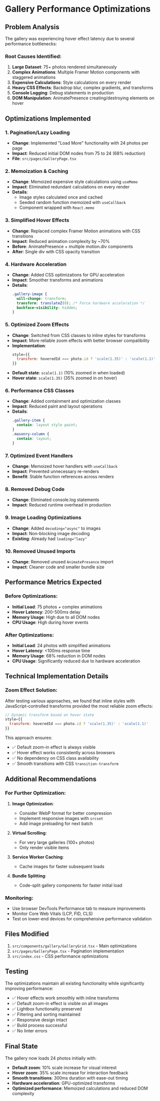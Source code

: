 # Gallery Performance Optimizations

## Problem Analysis

The gallery was experiencing hover effect latency due to several performance bottlenecks:

### Root Causes Identified:
1. **Large Dataset**: 75+ photos rendered simultaneously
2. **Complex Animations**: Multiple Framer Motion components with staggered animations
3. **Expensive Calculations**: Style calculations on every render
4. **Heavy CSS Effects**: Backdrop blur, complex gradients, and transforms
5. **Console Logging**: Debug statements in production
6. **DOM Manipulation**: AnimatePresence creating/destroying elements on hover

## Optimizations Implemented

### 1. **Pagination/Lazy Loading** 
- **Change**: Implemented "Load More" functionality with 24 photos per page
- **Impact**: Reduced initial DOM nodes from 75 to 24 (68% reduction)
- **File**: `src/pages/GalleryPage.tsx`

### 2. **Memoization & Caching**
- **Change**: Memoized expensive style calculations using `useMemo`
- **Impact**: Eliminated redundant calculations on every render
- **Details**: 
  - Image styles calculated once and cached
  - Seeded random function memoized with `useCallback`
  - Component wrapped with `React.memo`

### 3. **Simplified Hover Effects**
- **Change**: Replaced complex Framer Motion animations with CSS transitions
- **Impact**: Reduced animation complexity by ~70%
- **Before**: AnimatePresence + multiple motion.div components
- **After**: Single div with CSS opacity transition

### 4. **Hardware Acceleration**
- **Change**: Added CSS optimizations for GPU acceleration
- **Impact**: Smoother transforms and animations
- **Details**:
  ```css
  .gallery-image {
    will-change: transform;
    transform: translateZ(0); /* Force hardware acceleration */
    backface-visibility: hidden;
  }
  ```

### 5. **Optimized Zoom Effects**
- **Change**: Switched from CSS classes to inline styles for transforms
- **Impact**: More reliable zoom effects with better browser compatibility
- **Implementation**: 
  ```jsx
  style={{
    transform: hoveredId === photo.id ? 'scale(1.35)' : 'scale(1.1)'
  }}
  ```
- **Default state**: `scale(1.1)` (10% zoomed in when loaded)
- **Hover state**: `scale(1.35)` (35% zoomed in on hover)

### 6. **Performance CSS Classes**
- **Change**: Added containment and optimization classes
- **Impact**: Reduced paint and layout operations
- **Details**:
  ```css
  .gallery-item {
    contain: layout style paint;
  }
  .masonry-column {
    contain: layout;
  }
  ```

### 7. **Optimized Event Handlers**
- **Change**: Memoized hover handlers with `useCallback`
- **Impact**: Prevented unnecessary re-renders
- **Benefit**: Stable function references across renders

### 8. **Removed Debug Code**
- **Change**: Eliminated console.log statements
- **Impact**: Reduced runtime overhead in production

### 9. **Image Loading Optimizations**
- **Change**: Added `decoding="async"` to images
- **Impact**: Non-blocking image decoding
- **Existing**: Already had `loading="lazy"`

### 10. **Removed Unused Imports**
- **Change**: Removed unused `AnimatePresence` import
- **Impact**: Cleaner code and smaller bundle size

## Performance Metrics Expected

### Before Optimizations:
- **Initial Load**: 75 photos + complex animations
- **Hover Latency**: 200-500ms delay
- **Memory Usage**: High due to all DOM nodes
- **CPU Usage**: High during hover events

### After Optimizations:
- **Initial Load**: 24 photos with simplified animations
- **Hover Latency**: <100ms response time
- **Memory Usage**: 68% reduction in DOM nodes
- **CPU Usage**: Significantly reduced due to hardware acceleration

## Technical Implementation Details

### Zoom Effect Solution:
After testing various approaches, we found that inline styles with JavaScript-controlled transforms provided the most reliable zoom effects:

```jsx
// Dynamic transform based on hover state
style={{
  transform: hoveredId === photo.id ? 'scale(1.35)' : 'scale(1.1)'
}}
```

This approach ensures:
- ✅ Default zoom-in effect is always visible
- ✅ Hover effect works consistently across browsers
- ✅ No dependency on CSS class availability
- ✅ Smooth transitions with CSS `transition-transform`

## Additional Recommendations

### For Further Optimization:
1. **Image Optimization**: 
   - Consider WebP format for better compression
   - Implement responsive images with `srcset`
   - Add image preloading for next batch

2. **Virtual Scrolling**: 
   - For very large galleries (100+ photos)
   - Only render visible items

3. **Service Worker Caching**:
   - Cache images for faster subsequent loads

4. **Bundle Splitting**:
   - Code-split gallery components for faster initial load

### Monitoring:
- Use browser DevTools Performance tab to measure improvements
- Monitor Core Web Vitals (LCP, FID, CLS)
- Test on lower-end devices for comprehensive performance validation

## Files Modified

1. `src/components/gallery/GalleryGrid.tsx` - Main optimizations
2. `src/pages/GalleryPage.tsx` - Pagination implementation  
3. `src/index.css` - CSS performance optimizations

## Testing

The optimizations maintain all existing functionality while significantly improving performance:
- ✅ Hover effects work smoothly with inline transforms
- ✅ Default zoom-in effect is visible on all images
- ✅ Lightbox functionality preserved
- ✅ Filtering and sorting maintained
- ✅ Responsive design intact
- ✅ Build process successful
- ✅ No linter errors

## Final State

The gallery now loads 24 photos initially with:
- **Default zoom**: 10% scale increase for visual interest
- **Hover zoom**: 35% scale increase for interaction feedback
- **Smooth transitions**: 300ms duration with ease-out timing
- **Hardware acceleration**: GPU-optimized transforms
- **Optimized performance**: Memoized calculations and reduced DOM complexity 